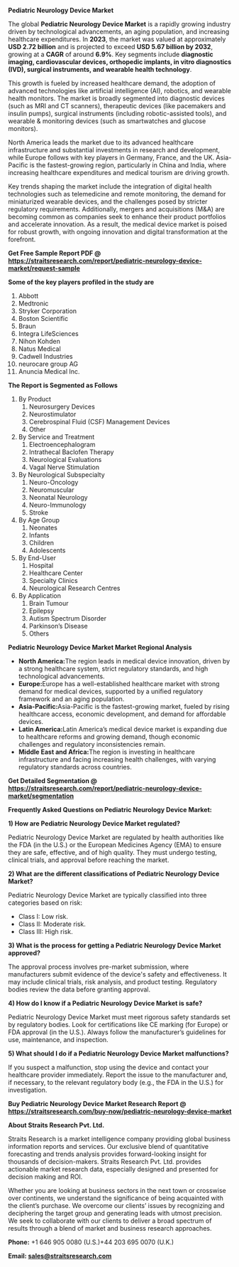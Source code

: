 <p><strong>Pediatric Neurology Device Market</strong></p>
<p>The global <strong>Pediatric Neurology Device Market</strong> is a rapidly growing industry driven by technological advancements, an aging population, and increasing healthcare expenditures. In <strong>2023</strong>, the market was valued at approximately <strong>USD 2.72 billion</strong> and is projected to exceed <strong>USD 5.67 billion</strong><strong> by 2032</strong>, growing at a <strong>CAGR</strong> of around <strong>6.9</strong><strong>%</strong>. Key segments include <strong>diagnostic imaging, cardiovascular devices, orthopedic implants, in vitro diagnostics (IVD), surgical instruments, and wearable health technology</strong>.</p>
<p>This growth is fueled by increased healthcare demand, the adoption of advanced technologies like artificial intelligence (AI), robotics, and wearable health monitors. The market is broadly segmented into diagnostic devices (such as MRI and CT scanners), therapeutic devices (like pacemakers and insulin pumps), surgical instruments (including robotic-assisted tools), and wearable &amp; monitoring devices (such as smartwatches and glucose monitors).</p>
<p>North America leads the market due to its advanced healthcare infrastructure and substantial investments in research and development, while Europe follows with key players in Germany, France, and the UK. Asia-Pacific is the fastest-growing region, particularly in China and India, where increasing healthcare expenditures and medical tourism are driving growth.</p>
<p>Key trends shaping the market include the integration of digital health technologies such as telemedicine and remote monitoring, the demand for miniaturized wearable devices, and the challenges posed by stricter regulatory requirements. Additionally, mergers and acquisitions (M&amp;A) are becoming common as companies seek to enhance their product portfolios and accelerate innovation. As a result, the medical device market is poised for robust growth, with ongoing innovation and digital transformation at the forefront.</p>
<p><strong>Get Free Sample Report PDF @ <a href=https://straitsresearch.com/report/pediatric-neurology-device-market/request-sample>https://straitsresearch.com/report/pediatric-neurology-device-market/request-sample</a></strong></p>
<div>
<div><strong>Some of the key players profiled in the study are</strong></div>
</div>
<p><ol>
<li>Abbott</li>
<li>Medtronic</li>
<li>Stryker Corporation</li>
<li>Boston Scientific</li>
<li>Braun</li>
<li>Integra LifeSciences</li>
<li>Nihon Kohden</li>
<li>Natus Medical</li>
<li>Cadwell Industries</li>
<li>neurocare group AG</li>
<li>Anuncia Medical Inc.</li>
</ol></p>
<p><strong>The Report is Segmented as Follows</strong></p>
<p><ol>
<li>By Product
<ol>
<li>Neurosurgery Devices</li>
<li>Neurostimulator</li>
<li>Cerebrospinal Fluid (CSF) Management Devices</li>
<li>Other</li>
</ol>
</li>
<li>By Service and Treatment
<ol>
<li>Electroencephalogram</li>
<li>Intrathecal Baclofen Therapy</li>
<li>Neurological Evaluations</li>
<li>Vagal Nerve Stimulation</li>
</ol>
</li>
<li>By Neurological Subspecialty
<ol>
<li>Neuro-Oncology</li>
<li>Neuromuscular</li>
<li>Neonatal Neurology</li>
<li>Neuro-Immunology</li>
<li>Stroke</li>
</ol>
</li>
<li>By Age Group
<ol>
<li>Neonates</li>
<li>Infants</li>
<li>Children</li>
<li>Adolescents</li>
</ol>
</li>
<li>By End-User
<ol>
<li>Hospital</li>
<li>Healthcare Center</li>
<li>Specialty Clinics</li>
<li>Neurological Research Centres</li>
</ol>
</li>
<li>By Application<br>
<ol>
<li>Brain Tumour</li>
<li>Epilepsy</li>
<li>Autism Spectrum Disorder</li>
<li>Parkinson&rsquo;s Disease</li>
<li>Others</li>
</ol>
</li>
</ol></p>
<p><strong>Pediatric Neurology Device Market Market Regional Analysis</strong></p>
<ul>
<li><strong>North America:</strong>The region leads in medical device innovation, driven by a strong healthcare system, strict regulatory standards, and high technological advancements.</li>
<li><strong>Europe:</strong>Europe has a well-established healthcare market with strong demand for medical devices, supported by a unified regulatory framework and an aging population.</li>
<li><strong>Asia-Pacific:</strong>Asia-Pacific is the fastest-growing market, fueled by rising healthcare access, economic development, and demand for affordable devices.</li>
<li><strong>Latin America:</strong>Latin America&rsquo;s medical device market is expanding due to healthcare reforms and growing demand, though economic challenges and regulatory inconsistencies remain.</li>
<li><strong>Middle East and Africa:</strong>The region is investing in healthcare infrastructure and facing increasing health challenges, with varying regulatory standards across countries.</li>
</ul>
<p><strong>Get Detailed Segmentation @ <a href=https://straitsresearch.com/report/pediatric-neurology-device-market/segmentation>https://straitsresearch.com/report/pediatric-neurology-device-market/segmentation</a></strong></p>
<p><strong>Frequently Asked Questions on Pediatric Neurology Device Market:</strong></p>
<p><strong>1) How are Pediatric Neurology Device Market regulated?</strong></p>
<p>Pediatric Neurology Device Market are regulated by health authorities like the FDA (in the U.S.) or the European Medicines Agency (EMA) to ensure they are safe, effective, and of high quality. They must undergo testing, clinical trials, and approval before reaching the market.</p>
<p><strong>2) What are the different classifications of Pediatric Neurology Device Market?</strong></p>
<p>Pediatric Neurology Device Market are typically classified into three categories based on risk:</p>
<ul>
<li>Class I: Low risk.</li>
<li>Class II: Moderate risk.</li>
<li>Class III: High risk.</li>
</ul>
<p><strong>3) What is the process for getting a Pediatric Neurology Device Market approved?</strong></p>
<p>The approval process involves pre-market submission, where manufacturers submit evidence of the device's safety and effectiveness. It may include clinical trials, risk analysis, and product testing. Regulatory bodies review the data before granting approval.</p>
<p><strong>4) How do I know if a Pediatric Neurology Device Market is safe?</strong></p>
<p>Pediatric Neurology Device Market must meet rigorous safety standards set by regulatory bodies. Look for certifications like CE marking (for Europe) or FDA approval (in the U.S.). Always follow the manufacturer&rsquo;s guidelines for use, maintenance, and inspection.</p>
<p><strong>5) What should I do if a Pediatric Neurology Device Market malfunctions?</strong></p>
<p>If you suspect a malfunction, stop using the device and contact your healthcare provider immediately. Report the issue to the manufacturer and, if necessary, to the relevant regulatory body (e.g., the FDA in the U.S.) for investigation.</p>
<p><strong>Buy Pediatric Neurology Device Market Research Report @ <a href=https://straitsresearch.com/buy-now/pediatric-neurology-device-market>https://straitsresearch.com/buy-now/pediatric-neurology-device-market</a></strong></p>
<p><strong>About Straits Research Pvt. Ltd.</strong></p>
<p>Straits Research is a market intelligence company providing global business information reports and services. Our exclusive blend of quantitative forecasting and trends analysis provides forward-looking insight for thousands of decision-makers. Straits Research Pvt. Ltd. provides actionable market research data, especially designed and presented for decision making and ROI.</p>
<p>Whether you are looking at business sectors in the next town or crosswise over continents, we understand the significance of being acquainted with the client&rsquo;s purchase. We overcome our clients&rsquo; issues by recognizing and deciphering the target group and generating leads with utmost precision. We seek to collaborate with our clients to deliver a broad spectrum of results through a blend of market and business research approaches.</p>
<p><strong><strong>Phone:</strong></strong> +1 646 905 0080 (U.S.)+44 203 695 0070 (U.K.)</p>
<p><strong><strong>Email: </strong></strong><a href=mailto:sales@straitsresearch.com><strong><u><strong>sales@straitsresearch.com</strong></u></strong></a></p>
